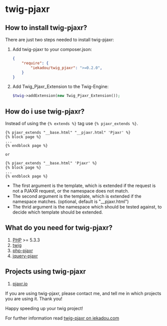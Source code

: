 # twig-pjaxr

## How to install twig-pjaxr?

There are just two steps needed to install twig-pjaxr:

1. Add twig-pjaxr to your composer.json:

	```json
	{
        "require": {
            "iekadou/twig_pjaxr": ">=0.2.0",
        }
    }
	```

2. Add Twig_Pjaxr_Extension to the Twig-Engine:

    ```php
    $twig->addExtension(new Twig_Pjaxr_Extension());
	```

## How do i use twig-pjaxr?

Instead of using the `{% extends %}` tag use `{% pjaxr_extends %}`.

```twig
{% pjaxr_extends "__base.html" "__pjaxr.html" 'Pjaxr' %}
{% block page %}
...
{% endblock page %}

or

{% pjaxr_extends "__base.html" 'Pjaxr' %}
{% block page %}
...
{% endblock page %}
```
- The first argument is the template, which is extended if the request is not a PJAXR request, or the namespace does not match.
- The second argument is the template, which is extended if the namespace matches. (optional, default is "__pjaxr.html")
- The thrid argument is the namespace which should be tested against, to decide which template should be extended.

## What do you need for twig-pjaxr?

1. [PHP](http://php.net) >= 5.3.3
2. [twig](https://github.com/twigphp/Twig)
3. [php-pjaxr](https://github.com/iekadou/php-pjaxr)
4. [jquery-pjaxr](https://github.com/minddust/jquery-pjaxr)

## Projects using twig-pjaxr

1. [pjaxr.io](https://github.com/iekadou/pjaxr-io)

If you are using twig-pjaxr, please contact me, and tell me in which projects you are using it. Thank you!

Happy speeding up your twig project!

For further information read [twig-pjaxr on iekadou.com](http://www.iekadou.com/programming/twig-pjaxr)
